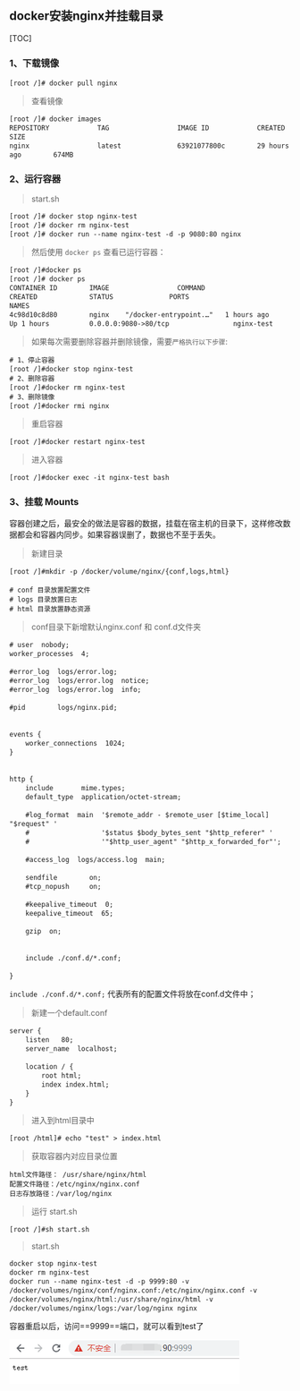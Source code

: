 ## docker安装nginx并挂载目录

[TOC]

### 1、下载镜像

~~~shell
[root /]# docker pull nginx
~~~

> 查看镜像

~~~shell
[root /]# docker images
REPOSITORY            TAG                 IMAGE ID            CREATED             SIZE
nginx                 latest              63921077800c        29 hours ago        674MB
~~~



### 2、运行容器

> start.sh

~~~shell
[root /]# docker stop nginx-test
[root /]# docker rm nginx-test
[root /]# docker run --name nginx-test -d -p 9080:80 nginx
~~~
> 然后使用 `docker ps` 查看已运行容器：

~~~shell
[root /]#docker ps
[root /]# docker ps
CONTAINER ID        IMAGE                 COMMAND                  CREATED             STATUS              PORTS                               NAMES
4c98d10c8d80        nginx    "/docker-entrypoint.…"   1 hours ago         Up 1 hours          0.0.0.0:9080->80/tcp                nginx-test
~~~

> 如果每次需要删除容器并删除镜像，需要`严格执行以下步骤`:

~~~shell
# 1、停止容器
[root /]#docker stop nginx-test
# 2、删除容器
[root /]#docker rm nginx-test
# 3、删除镜像
[root /]#docker rmi nginx
~~~

> 重启容器

~~~shell
[root /]#docker restart nginx-test
~~~

> 进入容器

~~~shell
[root /]#docker exec -it nginx-test bash
~~~

### 3、挂载 Mounts

容器创建之后，最安全的做法是容器的数据，挂载在宿主机的目录下，这样修改数据都会和容器内同步。如果容器误删了，数据也不至于丢失。

> 新建目录

~~~shell
[root /]#mkdir -p /docker/volume/nginx/{conf,logs,html}

# conf 目录放置配置文件
# logs 目录放置日志
# html 目录放置静态资源
~~~

> conf目录下新增默认nginx.conf  和 conf.d文件夹

~~~nginx
# user  nobody;
worker_processes  4;

#error_log  logs/error.log;
#error_log  logs/error.log  notice;
#error_log  logs/error.log  info;

#pid        logs/nginx.pid;


events {
    worker_connections  1024;
}


http {
    include       mime.types;
    default_type  application/octet-stream;

    #log_format  main  '$remote_addr - $remote_user [$time_local] "$request" '
    #                  '$status $body_bytes_sent "$http_referer" '
    #                  '"$http_user_agent" "$http_x_forwarded_for"';

    #access_log  logs/access.log  main;

    sendfile        on;
    #tcp_nopush     on;

    #keepalive_timeout  0;
    keepalive_timeout  65;

    gzip  on;


    include ./conf.d/*.conf;

}
~~~

`include ./conf.d/*.conf;` 代表所有的配置文件将放在conf.d文件中；

> 新建一个default.conf

~~~shell
server {
    listen   80;
    server_name  localhost;

    location / {
   		root html;
   		index index.html;
    }
}
~~~

> 进入到html目录中

~~~shell
[root /html]# echo "test" > index.html 
~~~

> 获取容器内对应目录位置

~~~shell
html文件路径： /usr/share/nginx/html
配置文件路径：/etc/nginx/nginx.conf
日志存放路径：/var/log/nginx
~~~

> 运行 start.sh

~~~shell
[root /]#sh start.sh
~~~

> start.sh

~~~shell
docker stop nginx-test
docker rm nginx-test
docker run --name nginx-test -d -p 9999:80 -v /docker/volumes/nginx/conf/nginx.conf:/etc/nginx/nginx.conf -v /docker/volumes/nginx/html:/usr/share/nginx/html -v /docker/volumes/nginx/logs:/var/log/nginx nginx
~~~

容器重启以后，访问==9999==端口，就可以看到test了

![1607069354501](docker%E5%AE%89%E8%A3%85nginx%E5%B9%B6%E6%8C%82%E8%BD%BD%E7%9B%AE%E5%BD%95.assets/1607069354501.png)





